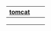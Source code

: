 | [tomcat](./tomcat.md) |      |      |
| --------------------- | ---- | ---- |
|                       |      |      |
|                       |      |      |
|                       |      |      |

